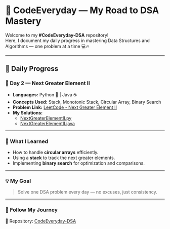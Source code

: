 # 🚀 CodeEveryday — My Road to DSA Mastery

Welcome to my **#CodeEveryday-DSA** repository!  
Here, I document my daily progress in mastering Data Structures and Algorithms — one problem at a time 💻🔥

---

## 📅 Daily Progress

### 🧩 Day 2 — Next Greater Element II
- **Languages:** Python 🐍 | Java ☕  
- **Concepts Used:** Stack, Monotonic Stack, Circular Array, Binary Search  
- **Problem Link:** [LeetCode - Next Greater Element II](https://leetcode.com/problems/next-greater-element-ii/)
- **My Solutions:**
  - [NextGreaterElementII.py](./Day2_Next_Greater_Element_II/NextGreaterElementII.py)
  - [NextGreaterElementII.java](./Day2_Next_Greater_Element_II/NextGreaterElementII.java)

---

### 🧠 What I Learned
- How to handle **circular arrays** efficiently.  
- Using a **stack** to track the next greater elements.  
- Implementing **binary search** for optimization and comparisons.  

---

### 💡 My Goal
> Solve one DSA problem every day — no excuses, just consistency.

---

### 🏁 Follow My Journey
📂 Repository: [CodeEveryday-DSA](https://github.com/chikkuduchandu/CodeEveryday-DSA)
